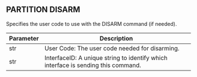 ## PARTITION DISARM

Specifies the user code to use with the DISARM command (if needed).


| Parameter | Description |
| --- | --- |
| str | User Code: The user code needed for disarming. |
| str | InterfaceID: A unique string to identify which interface is sending this command. | 






